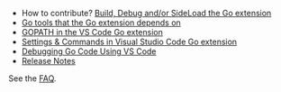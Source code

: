 - How to contribute? [Build, Debug and/or SideLoad the Go extension](contributing.md)
- [Go tools that the Go extension depends on](tools.md)
- [GOPATH in the VS Code Go extension](gopath.md)
- [Settings & Commands in Visual Studio Code Go extension](commands.md) 
- [Debugging Go Code Using VS Code](debugging.md)
- [Release Notes](../CHANGELOG.md)


See the [FAQ](troubleshooting.md).